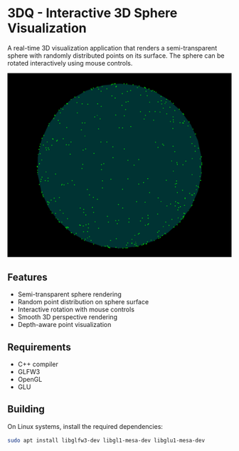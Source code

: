 # 3DQ - Interactive 3D Sphere Visualization

A real-time 3D visualization application that renders a semi-transparent sphere with randomly distributed points on its surface. The sphere can be rotated interactively using mouse controls.

![3DQ Visualization](./msrdc_soXorXx0ZF.png)

## Features

- Semi-transparent sphere rendering
- Random point distribution on sphere surface
- Interactive rotation with mouse controls
- Smooth 3D perspective rendering
- Depth-aware point visualization

## Requirements

- C++ compiler
- GLFW3
- OpenGL
- GLU

## Building

On Linux systems, install the required dependencies:

```bash
sudo apt install libglfw3-dev libgl1-mesa-dev libglu1-mesa-dev